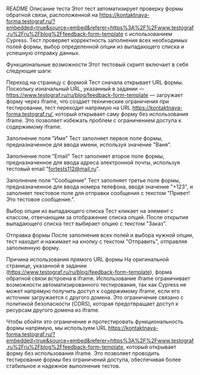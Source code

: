 README
Описание теста
Этот тест автоматизирует проверку формы обратной связи, расположенной на https://kontaktnaya-forma.testograf.ru/?embedded=true&source=embed&referer=https%3A%2F%2Fwww.testograf.ru%2Fru%2Fblog%2Ffeedback-form-template с использованием Cypress. Тест проверяет корректность заполнения всех необходимых полей формы, выбор определенной опции из выпадающего списка и успешную отправку данных.

Функциональные возможности
Этот тестовый скрипт включает в себя следующие шаги:

Переход на страницу с формой
Тест сначала открывает URL формы. Поскольку изначальный URL, указанный в задании — https://www.testograf.ru/ru/blog/feedback-form-template — загружает форму через iframe, что создает технические ограничения при тестировании, тест переходит напрямую на URL https://kontaktnaya-forma.testograf.ru/, который открывает саму форму без использования iframe. Это позволяет избежать проблем с ограничением доступа к содержимому iframe.

Заполнение поля "Имя"
Тест заполняет первое поле формы, предназначенное для ввода имени, используя значение "Ваня".

Заполнение поля "Email"
Тест заполняет второе поле формы, предназначенное для ввода адреса электронной почты, используя тестовый email "fortests112@mail.ru".

Заполнение поля "Сообщение"
Тест заполняет третье поле формы, предназначенное для ввода номера телефона, вводя значение "+123", и заполняет текстовое поле для отправки сообщения с текстом "Привет! Это тестовое сообщение.".

Выбор опции из выпадающего списка
Тест кликает на элемент с классом, отвечающим за отображение списка опций. После открытия выпадающего списка тест выбирает опцию с текстом "Заказ".

Отправка формы
После заполнения всех полей и выбора нужной опции, тест находит и нажимает на кнопку с текстом "Отправить", отправляя заполненную форму.

Причина использования прямого URL формы
На оригинальной странице, указанной в задании (https://www.testograf.ru/ru/blog/feedback-form-template), форма обратной связи встроена в iframe. Использование iframe ограничивает возможности автоматизированного тестирования, так как Cypress не может напрямую получить доступ к содержимому iframe, если его источник загружается с другого домена. Это ограничение связано с политикой безопасности (CORS), которая предотвращает доступ к ресурсам другого домена из iframe.

Чтобы обойти это ограничение и протестировать функциональность формы напрямую, мы используем URL https://kontaktnaya-forma.testograf.ru/?embedded=true&source=embed&referer=https%3A%2F%2Fwww.testograf.ru%2Fru%2Fblog%2Ffeedback-form-template, который открывает форму без использования iframe. Это позволяет проводить тестирование формы без ограничений доступа, обеспечивая более стабильное и надежное выполнение тестов.
